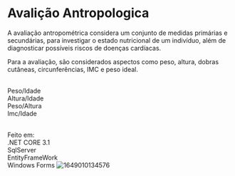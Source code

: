 # Avalição  Antropologica

A avaliação antropométrica considera um conjunto de medidas primárias e secundárias, para investigar o estado nutricional de um indivíduo, além de diagnosticar possíveis riscos de doenças cardíacas. 

Para a avaliação, são considerados aspectos como peso, altura, dobras cutâneas, circunferências, IMC e peso ideal.

<br/>Peso/Idade
<br/>Altura/Idade
<br/>Peso/Altura
<br/>Imc/Idade

<br/>Feito em:
<br/>.NET CORE 3.1
<br/>SqlServer
<br/>EntityFrameWork
<br/>Windows Forms
![1649010134576](https://user-images.githubusercontent.com/87546094/163911799-488418d0-02f2-4faf-8294-d593f1e82fc6.jpg)
